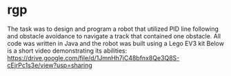 # rgp
The task was to design and program a robot that utilized PID line following and obstacle avoidance to navigate a track that contained one obstacle. All code was written in Java and the robot was built using a Lego EV3 kit
Below is a short video demonstrating its abilities:
https://drive.google.com/file/d/1JmnHh7jC48bfnx8Qe3Q8S-cEjrPc1s3e/view?usp=sharing
